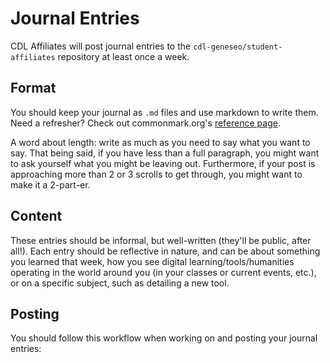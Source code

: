 # Journal Entries

CDL Affiliates will post journal entries to the `cdl-geneseo/student-affiliates` repository at least once a week.  

## Format

You should keep your journal as `.md` files and use markdown to write them. Need a refresher? Check out commonmark.org's [reference page](https://commonmark.org/help/).

A word about length: write as much as you need to say what you want to say. That being said, if you have less than a full paragraph, you might want to ask yourself what you might be leaving out. Furthermore, if your post is approaching more than 2 or 3 scrolls to get through, you might want to make it a 2-part-er. 

## Content

These entries should be informal, but well-written (they'll be public, after all!). Each entry should be reflective in nature, and can be about something you learned that week, how you see digital learning/tools/humanities operating in the world around you (in your classes or current events, etc.), or on a specific subject, such as detailing a new tool.

## Posting

You should follow this workflow when working on and posting your journal entries:


